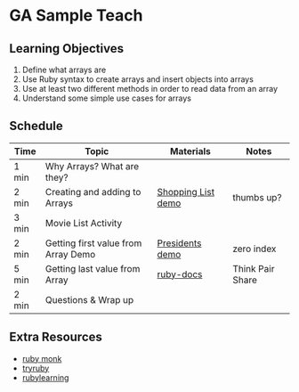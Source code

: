 # GA Sample Teach

## Learning Objectives ##
1. Define what arrays are
2. Use Ruby syntax to create arrays and insert objects into arrays 
3. Use at least two different methods in order to read data from an array 
4. Understand some simple use cases for arrays


## Schedule ##
Time | Topic | Materials | Notes
--- | --- | --- | ---
1 min|Why Arrays? What are they? | | 
2 min|Creating and adding to Arrays | [Shopping List demo](https://github.com/sbackus/GA_Sample_Teach/blob/master/demo1.rb)| thumbs up?
3 min|Movie List Activity | | 
2 min|Getting first value from Array Demo | [Presidents demo](https://github.com/sbackus/GA_Sample_Teach/blob/master/demo2.rb)| zero index
5 min|Getting last value from Array |  [ruby-docs](http://ruby-doc.org/core-2.2.0/Array.html)| Think Pair Share
2 min|Questions & Wrap up | |

## Extra Resources ##
* [ruby monk](https://rubymonk.com/learning/books/1-ruby-primer/chapters/1-arrays/lessons/2-arrays-introduction)
* [tryruby](http://tryruby.org/levels/2/challenges/3)
* [rubylearning](http://rubylearning.com/satishtalim/ruby_arrays.html)
